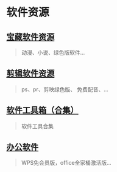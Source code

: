 # 软件资源

<!--@include: @/common/disclaimer.md-->

## [宝藏软件资源](./precious)

>  动漫、小说、绿色版软件...

## [剪辑软件资源](./editing)

> ps、pr、剪映绿色版、 免费配音、...

## [软件工具箱（合集）](./mobile)

> 软件工具合集

## [办公软件](./office)

> WPS免会员版，office全家桶激活版...